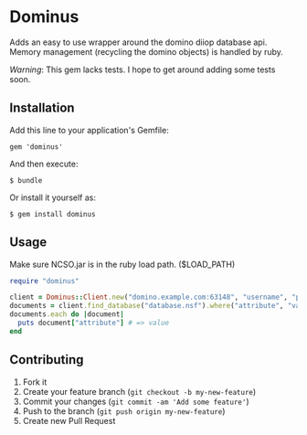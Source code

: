 # Dominus

Adds an easy to use wrapper around the domino diiop database api.
Memory management (recycling the domino objects) is handled by ruby.

*Warning*: This gem lacks tests. I hope to get around adding some tests soon.

## Installation

Add this line to your application's Gemfile:

    gem 'dominus'

And then execute:

    $ bundle

Or install it yourself as:

    $ gem install dominus

## Usage

Make sure NCSO.jar is in the ruby load path. ($LOAD_PATH)

```ruby
require "dominus"

client = Dominus::Client.new("domino.example.com:63148", "username", "password")
documents = client.find_database("database.nsf").where("attribute", "value")
documents.each do |document|
  puts document["attribute"] # => value
end
```

## Contributing

1. Fork it
2. Create your feature branch (`git checkout -b my-new-feature`)
3. Commit your changes (`git commit -am 'Add some feature'`)
4. Push to the branch (`git push origin my-new-feature`)
5. Create new Pull Request
